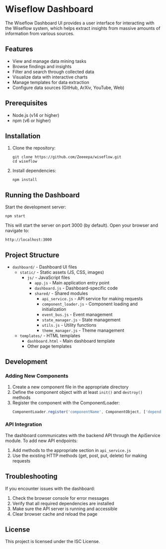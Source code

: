 # Wiseflow Dashboard

The Wiseflow Dashboard UI provides a user interface for interacting with the Wiseflow system, which helps extract insights from massive amounts of information from various sources.

## Features

- View and manage data mining tasks
- Browse findings and insights
- Filter and search through collected data
- Visualize data with interactive charts
- Manage templates for data extraction
- Configure data sources (GitHub, ArXiv, YouTube, Web)

## Prerequisites

- Node.js (v14 or higher)
- npm (v6 or higher)

## Installation

1. Clone the repository:
   ```
   git clone https://github.com/Zeeeepa/wiseflow.git
   cd wiseflow
   ```

2. Install dependencies:
   ```
   npm install
   ```

## Running the Dashboard

Start the development server:
```
npm start
```

This will start the server on port 3000 (by default). Open your browser and navigate to:
```
http://localhost:3000
```

## Project Structure

- `dashboard/` - Dashboard UI files
  - `static/` - Static assets (JS, CSS, images)
    - `js/` - JavaScript files
      - `app.js` - Main application entry point
      - `dashboard.js` - Dashboard-specific code
      - `shared/` - Shared modules
        - `api_service.js` - API service for making requests
        - `component_loader.js` - Component loading and initialization
        - `event_bus.js` - Event management
        - `state_manager.js` - State management
        - `utils.js` - Utility functions
        - `theme_manager.js` - Theme management
  - `templates/` - HTML templates
    - `dashboard.html` - Main dashboard template
    - Other page templates

## Development

### Adding New Components

1. Create a new component file in the appropriate directory
2. Define the component object with at least `init()` and `destroy()` methods
3. Register the component with the ComponentLoader:
   ```javascript
   ComponentLoader.register('componentName', ComponentObject, ['dependency1', 'dependency2']);
   ```

### API Integration

The dashboard communicates with the backend API through the ApiService module. To add new API endpoints:

1. Add methods to the appropriate section in `api_service.js`
2. Use the existing HTTP methods (get, post, put, delete) for making requests

## Troubleshooting

If you encounter issues with the dashboard:

1. Check the browser console for error messages
2. Verify that all required dependencies are installed
3. Make sure the API server is running and accessible
4. Clear browser cache and reload the page

## License

This project is licensed under the ISC License.

